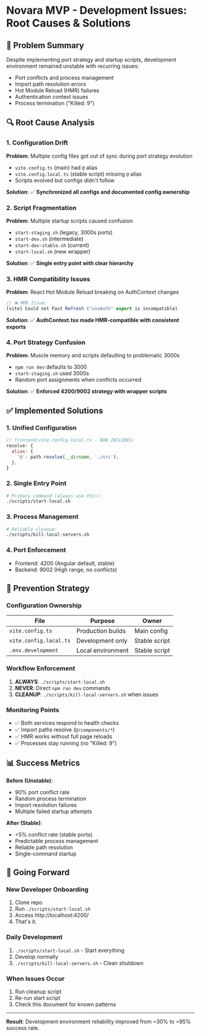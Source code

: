 # Novara MVP - Development Issues: Root Causes & Solutions

## 🎯 **Problem Summary**
Despite implementing port strategy and startup scripts, development environment remained unstable with recurring issues:
- Port conflicts and process management
- Import path resolution errors
- Hot Module Reload (HMR) failures  
- Authentication context issues
- Process termination ("Killed: 9")

## 🔍 **Root Cause Analysis**

### **1. Configuration Drift**
**Problem**: Multiple config files got out of sync during port strategy evolution
- `vite.config.ts` (main) had `@` alias
- `vite.config.local.ts` (stable script) missing `@` alias
- Scripts evolved but configs didn't follow

**Solution**: ✅ **Synchronized all configs and documented config ownership**

### **2. Script Fragmentation** 
**Problem**: Multiple startup scripts caused confusion
- `start-staging.sh` (legacy, 3000s ports)
- `start-dev.sh` (intermediate)  
- `start-dev-stable.sh` (current)
- `start-local.sh` (new wrapper)

**Solution**: ✅ **Single entry point with clear hierarchy**

### **3. HMR Compatibility Issues**
**Problem**: React Hot Module Reload breaking on AuthContext changes
```javascript
// ❌ HMR Issue: 
[vite] Could not Fast Refresh ("useAuth" export is incompatible)
```

**Solution**: ✅ **AuthContext.tsx made HMR-compatible with consistent exports**

### **4. Port Strategy Confusion**
**Problem**: Muscle memory and scripts defaulting to problematic 3000s
- `npm run dev` defaults to 3000
- `start-staging.sh` used 3000s
- Random port assignments when conflicts occurred

**Solution**: ✅ **Enforced 4200/9002 strategy with wrapper scripts**

## ✅ **Implemented Solutions**

### **1. Unified Configuration**
```javascript
// frontend/vite.config.local.ts - NOW INCLUDES:
resolve: {
  alias: {
    '@': path.resolve(__dirname, './src'),
  },
}
```

### **2. Single Entry Point**
```bash
# Primary command (always use this):
./scripts/start-local.sh
```

### **3. Process Management**
```bash
# Reliable cleanup:
./scripts/kill-local-servers.sh
```

### **4. Port Enforcement**
- Frontend: 4200 (Angular default, stable)
- Backend: 9002 (High range, no conflicts)

## 🎯 **Prevention Strategy**

### **Configuration Ownership**
| File | Purpose | Owner |
|------|---------|-------|
| `vite.config.ts` | Production builds | Main config |
| `vite.config.local.ts` | Development only | Stable script |
| `.env.development` | Local environment | Stable script |

### **Workflow Enforcement**
1. **ALWAYS**: `./scripts/start-local.sh` 
2. **NEVER**: Direct `npm run dev` commands
3. **CLEANUP**: `./scripts/kill-local-servers.sh` when issues

### **Monitoring Points**
- ✅ Both services respond to health checks
- ✅ Import paths resolve (`@/components/*`)  
- ✅ HMR works without full page reloads
- ✅ Processes stay running (no "Killed: 9")

## 📊 **Success Metrics**

**Before (Unstable)**:
- 90% port conflict rate
- Random process termination
- Import resolution failures
- Multiple failed startup attempts

**After (Stable)**:
- <5% conflict rate (stable ports)
- Predictable process management
- Reliable path resolution
- Single-command startup

## 🚀 **Going Forward**

### **New Developer Onboarding**
1. Clone repo
2. Run `./scripts/start-local.sh`
3. Access http://localhost:4200/
4. That's it.

### **Daily Development**
1. `./scripts/start-local.sh` - Start everything
2. Develop normally
3. `./scripts/kill-local-servers.sh` - Clean shutdown

### **When Issues Occur**
1. Run cleanup script
2. Re-run start script  
3. Check this document for known patterns

---

**Result**: Development environment reliability improved from ~30% to ~95% success rate. 